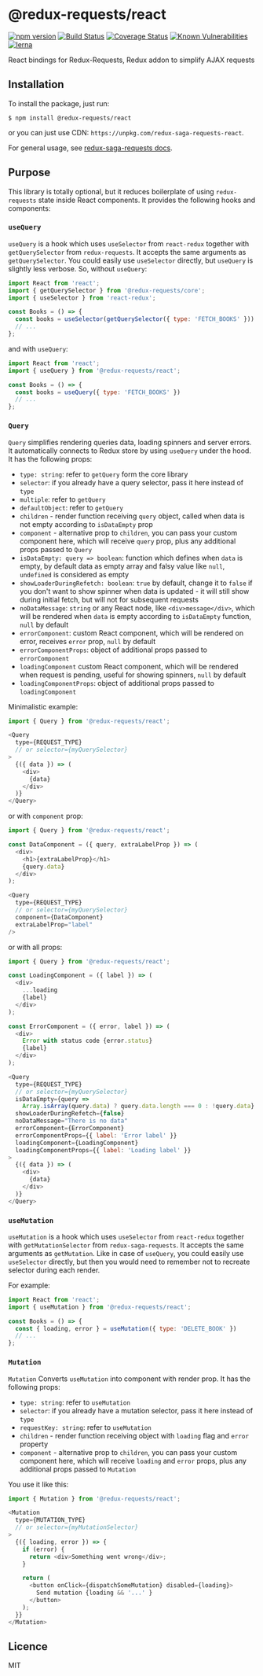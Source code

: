 # @redux-requests/react

[![npm version](https://badge.fury.io/js/redux-saga-requests-react.svg)](https://badge.fury.io/js/redux-saga-requests-react)
[![Build Status](https://travis-ci.org/klis87/redux-saga-requests.svg?branch=master)](https://travis-ci.org/klis87/redux-saga-requests)
[![Coverage Status](https://coveralls.io/repos/github/klis87/redux-saga-requests/badge.svg?branch=master)](https://coveralls.io/github/klis87/redux-saga-requests?branch=master)
[![Known Vulnerabilities](https://snyk.io/test/github/klis87/redux-saga-requests/badge.svg)](https://snyk.io/test/github/klis87/redux-saga-requests)
[![lerna](https://img.shields.io/badge/maintained%20with-lerna-cc00ff.svg)](https://lernajs.io/)

React bindings for Redux-Requests, Redux addon to simplify AJAX requests

## Installation

To install the package, just run:
```
$ npm install @redux-requests/react
```
or you can just use CDN: `https://unpkg.com/redux-saga-requests-react`.

For general usage, see [redux-saga-requests docs](https://github.com/klis87/redux-saga-requests).

## Purpose

This library is totally optional, but it reduces boilerplate of using `redux-requests`
state inside React components. It provides the following hooks and components:

### `useQuery`

`useQuery` is a hook which uses `useSelector` from `react-redux` together with `getQuerySelector` from
`redux-requests`. It accepts the same arguments as `getQuerySelector`. You could
easily use `useSelector` directly, but `useQuery` is slightly less verbose. So, without `useQuery`:
```js
import React from 'react';
import { getQuerySelector } from '@redux-requests/core';
import { useSelector } from 'react-redux';

const Books = () => {
  const books = useSelector(getQuerySelector({ type: 'FETCH_BOOKS' }))
  // ...
};
```

and with `useQuery`:
```js
import React from 'react';
import { useQuery } from '@redux-requests/react';

const Books = () => {
  const books = useQuery({ type: 'FETCH_BOOKS' })
  // ...
};
```

### `Query`

`Query` simplifies rendering queries data, loading spinners and server errors. It automatically connects to Redux store
by using `useQuery` under the hood. It has the following props:
- `type: string`: refer to `getQuery` form the core library
- `selector`: if you already have a query selector, pass it here instead of `type`
- `multiple`: refer to `getQuery`
- `defaultObject`: refer to `getQuery`
- `children` - render function receiving `query` object, called when data is not empty according to `isDataEmpty` prop
- `component` - alternative prop to `children`, you can pass your custom component here, which will receive `query` prop, plus any additional props passed to `Query`
- `isDataEmpty: query => boolean`: function which defines when `data` is empty, by default data as empty array and falsy value like `null`, `undefined` is considered as empty
- `showLoaderDuringRefetch: boolean`: `true` by default, change it to `false` if you don't want to show spinner
when data is updated - it will still show during initial fetch, but will not for subsequent requests
- `noDataMessage`: `string` or any React node, like `<div>message</div>`, which will be rendered when `data` is empty
according to `isDataEmpty` function, `null` by default
- `errorComponent`: custom React component, which will be rendered on error, receives `error` prop, `null` by default
- `errorComponentProps`: object of additional props passed to `errorComponent`
- `loadingComponent` custom React component, which will be rendered when request is pending, useful for showing
spinners, `null` by default
- `loadingComponentProps`: object of additional props passed to `loadingComponent`

Minimalistic example:
```js
import { Query } from '@redux-requests/react';

<Query
  type={REQUEST_TYPE}
  // or selector={myQuerySelector}
>
  {({ data }) => (
    <div>
      {data}
    </div>
  )}
</Query>
```
or with `component` prop:
```js
import { Query } from '@redux-requests/react';

const DataComponent = ({ query, extraLabelProp }) => (
  <div>
    <h1>{extraLabelProp}</h1>
    {query.data}
  </div>
);

<Query
  type={REQUEST_TYPE}
  // or selector={myQuerySelector}
  component={DataComponent}
  extraLabelProp="label"
/>
```
or with all props:
```js
import { Query } from '@redux-requests/react';

const LoadingComponent = ({ label }) => (
  <div>
    ...loading
    {label}
  </div>
);

const ErrorComponent = ({ error, label }) => (
  <div>
    Error with status code {error.status}
    {label}
  </div>
);

<Query
  type={REQUEST_TYPE}
  // or selector={myQuerySelector}
  isDataEmpty={query =>
    Array.isArray(query.data) ? query.data.length === 0 : !query.data}
  showLoaderDuringRefetch={false}
  noDataMessage="There is no data"
  errorComponent={ErrorComponent}
  errorComponentProps={{ label: 'Error label' }}
  loadingComponent={LoadingComponent}
  loadingComponentProps={{ label: 'Loading label' }}
>
  {({ data }) => (
    <div>
      {data}
    </div>
  )}
</Query>
```

### `useMutation`

`useMutation` is a hook which uses `useSelector` from `react-redux` together with `getMutationSelector` from
`redux-saga-requests`. It accepts the same arguments as `getMutation`. Like in case of `useQuery`, you could
easily use `useSelector` directly, but then you would need to remember not to recreate selector during each
render.

For example:
```js
import React from 'react';
import { useMutation } from '@redux-requests/react';

const Books = () => {
  const { loading, error } = useMutation({ type: 'DELETE_BOOK' })
  // ...
};
```

### `Mutation`

`Mutation` Converts `useMutation` into component with render prop. It has the following props:
- `type: string`: refer to `useMutation`
- `selector`: if you already have a mutation selector, pass it here instead of `type`
- `requestKey: string`: refer to `useMutation`
- `children` - render function receiving object with `loading` flag and `error` property
- `component` - alternative prop to `children`, you can pass your custom component here, which will receive `loading` and `error` props, plus any additional props passed to `Mutation`

You use it like this:
```js
import { Mutation } from '@redux-requests/react';

<Mutation
  type={MUTATION_TYPE}
  // or selector={myMutationSelector}
>
  {({ loading, error }) => {
    if (error) {
      return <div>Something went wrong</div>;
    }

    return (
      <button onClick={dispatchSomeMutation} disabled={loading}>
        Send mutation {loading && '...' }
      </button>
    );
  }}
</Mutation>
```

## Licence

MIT
